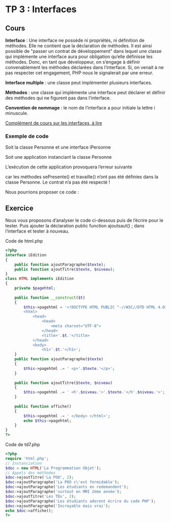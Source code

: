 # TP 3 : Interfaces

## Cours

**Interface** : Une interface ne possède ni propriétés, ni définition de méthodes. Elle ne contient que la déclaration de méthodes. Il est ainsi possible de "passer un contrat de développement" dans lequel une classe qui implémente une interface aura pour obligation qu’elle définisse les méthodes. Donc, en tant que développeur, on s’engage à définir convenablement les méthodes déclarées dans l’interface. Si, on venait à ne pas respecter cet engagement, PHP nous le signalerait par une erreur.

**Interface multiple** : une classe peut implémenter plusieurs interfaces.

**Méthodes** : une classe qui implémente une interface peut déclarer et définir des méthodes qui ne figurent pas dans l’interface.

**Convention de nommage** : le nom de l’interface a pour initiale la lettre i minuscule.

[Complément de cours sur les interfaces, à lire](Les-interfaces-en-PHP.pptx)

### Exemple de code

Soit la classe Personne et une interface iPersonne



Soit une application instanciant la classe Personne



L’exécution de cette application provoquera l’erreur suivante


car les méthodes sePresente() et travaille() n’ont pas été définies dans la classe Personne. Le contrat n’a pas été respecté !

Nous pourrions proposer ce code :


##	Exercice

Nous vous proposons d’analyser le code ci-dessous puis de l’écrire pour le tester.
Puis ajouter la déclaration public function ajoutsaut() ; dans l’interface et tester à nouveau.

Code de html.php

````php
<?php
interface iEdition
{  
	public function ajoutParagraphe($texte); 
	public function ajoutTitre($texte, $niveau); 
}
class HTML implements iEdition 
{  
	private $pagehtml;   
	
	public function __construct($t)  
	{  
		$this->pagehtml = '<!DOCTYPE HTML PUBLIC "-//W3C//DTD HTML 4.01 Transitional//EN" "http://www.w3.org/TR/html4/loose.dtd"> 
		<html> 
			<head>  
				<head>
					<meta charset="UTF-8">
				</head>
				<title>'.$t.'</title> 
			</head> 
			<body> 
				<h1>'.$t.'</h1>';
	}   
	public function ajoutParagraphe($texte)  
	{  
		$this->pagehtml .= ' <p>'.$texte.'</p>'; 
	}   
	
	public function ajoutTitre($texte, $niveau)  
	{  
		$this->pagehtml .= ' <h'.$niveau.'>'.$texte.'</h'.$niveau.'>'; 
	}   
	
	public function affiche()  
	{  
		$this->pagehtml .= ' </body> </html>'; 
		echo $this->pagehtml; 
	}
}
?>
````

Code de td7.php

````php
<?php
require 'html.php';
// Instanciation
$doc = new HTML('La Programmation Objet');
// Appels des méthodes
$doc->ajoutTitre('La POO', 2);
$doc->ajoutParagraphe('La POO c\'est formidable');
$doc->ajoutParagraphe('Les étudiants en redemandent');
$doc->ajoutParagraphe('surtout en MMI 2ème année');
$doc->ajoutTitre('Les TDs', 2);
$doc->ajoutParagraphe('Les étudiants adorent écrire du code PHP');
$doc->ajoutParagraphe('Incroyable mais vrai');
echo $doc->affiche();
?>
````

